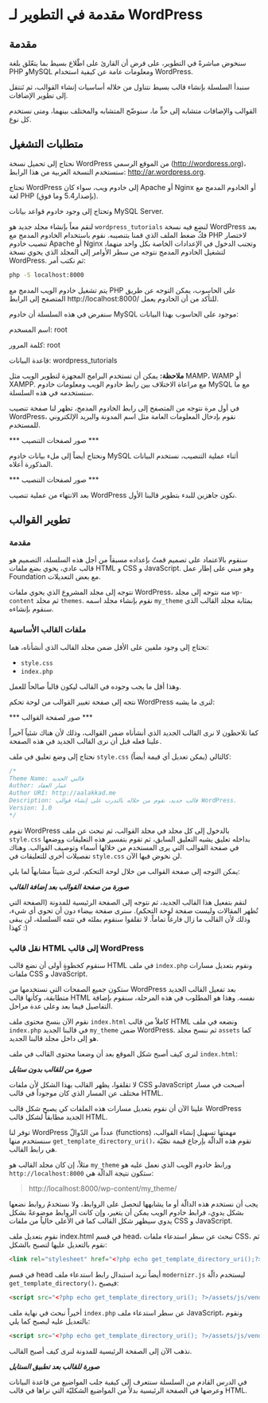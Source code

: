 # مقدمة في التطوير لـ WordPress

## مقدمة
سنخوض مباشرةً في التطوير، على فرض أن القارئ على اطّلاع بسيط بما يتعّلق بلغة PHP وMySQL ومعلومات عامة عن كيفية استخدام WordPress.

سنبدأ السلسلة بإنشاء قالب بسيط نتناول من خلاله أساسيات إنشاء القوالب، ثم نَنتقل إلى تطوير الإضافات.

القوالب والإضافات متشابه إلى حدٍّ ما، سنوضّح المتشابه والمختلف بينهما، ومتى نستخدم كل نوع.

## متطلبات التشغيل

نحتاج إلى تحميل نسخة WordPress من الموقع الرسمي (http://wordpress.org)، سنستخدم النسخة العربية من هذا الرابط: http://ar.wordpress.org.

تحتاج WordPress إلى خادوم ويب، سواء كان Apache أو Nginx أو الخادوم المدمج مع لغة PHP (بإصدار5.4 وما فوق).

وتحتاج إلى وجود خادوم قواعد بيانات MySQL Server.

لنقم معاً بإنشاء مجلد جديد هو `wordpress_tutorials` لنضع فيه نسخة WordPress بعد فكّ ضغط الملف الذي قمنا بتنصيبه.
نقوم باستخدام الخادوم المدمج مع PHP لاختصار تنصيب خادوم Apache أو Nginx وتجنب الدخول في الإعدادات الخاصة بكل واحد منهما، لتشغيل الخادوم المدمج نتوجه من سطر اﻷوامر إلى المجلد الذي يحوي نسخة WordPress.
ثم نكتب أمر:
```bash
php -S localhost:8000
```


يتم تشغيل خادوم الويب المدمج مع PHP على الحاسوب، يمكن التوجه عن طريق المتصفح إلى الرابط http://localhost:8000/ للتأكد من أن الخادوم يعمل.

سنفرض في هذه السلسلة أن خادوم MySQL موجود على الحاسوب بهذا البيانات:

اسم المسخدم: root

كلمة المرور: root

قاعدة البيانات: wordpress_tutorials


**ملاحظة:** يمكن أن تستخدم البرامج المجهزة لتطوير الويب مثل MAMP، WAMP أو XAMPP. مع مراعاة الاختلاف بين رابط خادوم الويب ومعلومات خادوم MySQL مع ما سنستخدمه في هذه السلسلة.

في أول مرة نتوجه من المتصفح إلى رابط الخادوم المدمج، تظهر لنا صفحة تنصيب WordPress، نقوم بإدخال المعلومات العامة مثل اسم المدونة والبريد الإلكتروني للمستخدم. 

*** صور لصفحات التنصيب ***

ونحتاج أيضاً إلى ملء بيانات خادوم MySQL أثناء عملية التنصيب، نستخدم البيانات المذكورة أعلاه.

*** صور لصفحات التنصيب ***

بعد الانتهاء من عملية تنصيب WordPress نكون جاهزين للبدء بتطوير قالبنا الأول.

## تطوير القوالب

### مقدمة

سنقوم بالاعتماد على تصميم قمتُ بإعداده مسبقاً من أجل هذه السلسلة، التصميم هو قالب عادي، يحوي بضع ملفات HTML و CSS و JavaScript. وهو مبني على إطار عمل Foundation مع بعض التعديلات.

نتوجه إلى مجلد المشروع الذي يحوي ملفات WordPress، منه نتوجه إلى مجلد `wp-content` ثم مجلد `themes`. نقوم بإنشاء مجلد اسمه `my_theme` بمثابة مجلد القالب الذي سنقوم بإنشاءه.

### ملفات القالب الأساسية

نحتاج إلى وجود ملفين على الأقل ضمن مجلد القالب الذي أنشأناه، هما:
- `style.css`
- `index.php`
 
وهذا أقل ما يجب وجوده في القالب ليكون قالباً صالحاً للعمل.

نتجه إلى صفحة تغيير القوالب من لوحة تحكم WordPress لنرى ما يشبه:

*** صور لصفحة القوالب ***

كما تلاحظون لا نرى القالب الجديد الذي أنشأناه ضمن القوالب، وذلك ﻷن هناك شئياً آخيراً علينا فعله قبل أن نرى القالب الجديد في هذه الصفحة.

نحتاج إلى وضع تعليق في ملف `style.css` كالتالي (يمكن تعديل أي قيمة أيضاً):
```css
/*
Theme Name: قالبي الجديد
Author: عمار العقاد
Author URI: http://aalakkad.me
Description: قالب جديد، نقوم من خلاله بالتدرب على إنشاء قوالب WordPress.
Version: 1.0
*/
```
تقوم WordPress بالدخول إلى كل مجلد في مجلد القوالب، ثم تبحث عن ملف `style.css` بداخله تعليق يشبه التعليق السابق، ثم تقوم بتفسير هذه التعليقات ووضعها في صفحة القوالب التي يرى المستخدم من خلالها أسماء وتوصيف القوالب. وهناك تفصيلات أخرى للتعليقات في `style.css` لن نخوض فيها الآن.

يمكن التوجه إلى صفحة القوالب من خلال لوحة التحكم، لنرى شيئاً مشابهاً لما يلي:

***صورة من صفحة القوالب بعد إضافة القالب***

لنقم بتفعيل هذا القالب الجديد، ثم نتوجه إلى الصفحة الرئيسية للمدونة (الصفحة التي تُظهر المقالات وليست صفحة لوحة التحكم).
سنرى صفحة بيضاء دون أن تحوي أي شيء، وذلك ﻷن القالب ما زال فارغاً تماماً.
لا تقلقوا سنقوم بملئه في تتمه السلسلة، لن يبقى كهذا :)

### نقل قالب HTML إلى قالب WordPress

سنقوم كخطوةٍ أولى أن نضع قالب HTML في ملف `index.php` ونقوم بتعديل مسارات ملفات CSS و JavaScript.


ستكون جميع الصفحات التي نستخدمها من WordPress بعد تفعيل القالب الجديد متطابقة، وكأنها قالب HTML نفسه. وهذا هو المطلوب في هذه المرحلة، سنقوم بإضافة التفاصيل فيما بعد وعلى عدة مراحل.

نقوم الآن بنسخ محتوى ملف `index.html` كاملاً من قالب HTML ونضعه في ملف `index.php` في قالبنا الجديد `my_theme` ضمن WordPress.
ثم ننسخ مجلد `assets` كما هو إلى داخل مجلد قالبنا الجديد.

لنرى كيف أصبح شكل الموقع بعد أن وضعنا محتوى القالب في ملف `index.html`:

***صورة من للقالب بدون ستايل***

لا تقلقوا، يظهر القالب بهذا الشكل ﻷن ملفات CSS وJavaScript أصبحت في مسار مختلف عن المسار الذي كان موجوداً في قالب HTML.

علينا الآن أن نقوم بتعديل مسارات هذه الملفات كي يصبح شكل قالب WordPress الجديد مطابقاً لشكل قالب HTML.

توفر لنا WordPress عدداً من الدّوالّ (functions) مهمتها تسهيل إنشاء القوالب، سنستخدم منها `get_template_directory_uri()`، تقوم هذه الدالّة بإرجاع قيمة نصّيّة هي رابط القالب.

مثلاً، إن كان مجلد القالب هو `my_theme` ورابط خادوم الويب الذي نعمل عليه هو `http://localhost:8000` ستكون نتيجة الدالّة هي:

> http://localhost:8000/wp-content/my_theme/

يجب أن نستخدم هذه الدالّة أو ما يشابهها لنحصل على الروابط، ولا نستخدمُ روابط نضعها بشكل يدوي، فرابط خادوم الويب يمكن أن يتغير، وإن كانت الروابط موضوعةً بشكل يدوي سيظهر شكل القالب كما في الأعلى خالياً من ملفات CSS و JavaScript.

نقوم بتعديل ملف index.html في قسم head، نبحث عن سطر استدعاء ملفات CSS، ثم نقوم بالتعديل عليها لتصبح بالشكل:

```html
<link rel="stylesheet" href="<?php echo get_template_directory_uri();?>/assets/css/main.css">
```

في قسم head أيضاً نريد استبدال رابط استدعاء ملف `modernizr.js` ليستخدم دالّة `get_template_directory()`، فيصبح:

```html
<script src="<?php echo get_template_directory_uri(); ?>/assets/js/vendor/modernizr.js"></script>
```

أخيراً نبحث في نهاية ملف `index.php` عن سطر استدعاء ملف JavaScript، ونقوم بالتعديل عليه ليصبح كما يلي:

```html
<script src="<?php echo get_template_directory_uri(); ?>/assets/js/vendor.js"></script>
```

نذهب الآن إلى الصفحة الرئيسية للمدونة لنرى كيف أصبح القالب.

***صورة للقالب بعد تطبيق الستايل***

في الدرس القادم من السلسلة سنتعرف إلى كيفية جلب المواضيع من قاعدة البيانات وعرضها في الصفحة الرئيسية بدلاً من المواضيع الشكليّة التي نراها في قالب HTML.